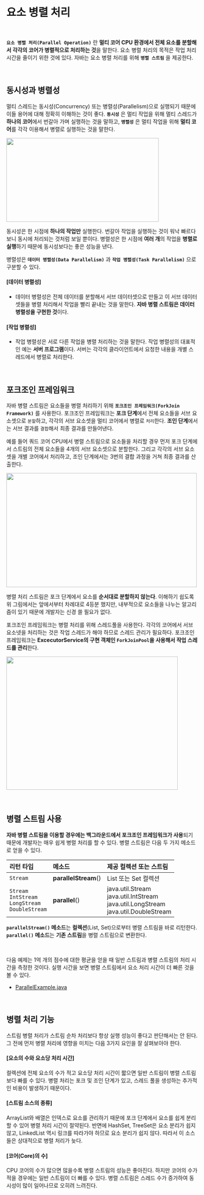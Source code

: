 # 요소 병렬 처리
<br/>

**`요소 병렬 처리(Parallel Operation)`** 란 **멀티 코어 CPU 환경에서 전체 요소를 분할해서 각각의 코어가 병렬적으로 처리하는 것**을 말한다.
요소 병렬 처리의 목적은 작업 처리 시간을 줄이기 위한 것에 있다. 자바는 요소 병렬 처리를 위해 **`병렬 스트림`** 을 제공한다.

<br/>

## 동시성과 병렬성
멀티 스레드는 동시성(Concurrency) 또는 병렬성(Parallelism)으로 실행되기 때문에 이들 용어에 대해 정확히 이해하는 것이 좋다.
**`동시성`** 은 멀티 작업을 위해 멀티 스레드가 **하나의 코어**에서 번갈아 가며 실행하는 것을 말하고,
**`병렬성`** 은 멀티 작업을 위해 **멀티 코어**를 각각 이용해서 병렬로 실행하는 것을 말한다.

<img src="https://github.com/silxbro/java/assets/142463332/7ed6ed23-77a1-421c-a1a4-50527a0abb22" width="400" height="220"/><br/>

동시성은 한 시점에 **하나의 작업만** 실행한다. 번갈아 작업을 실행하는 것이 워낙 빠르다보니 동시에 처리되는 것처럼 보일 뿐이다.
병렬성은 한 시점에 **여러 개**의 작업을 **병렬로 실행**하기 때문에 동시성보다는 좋은 성능을 낸다.

병렬성은 **`데이터 병렬성(Data Parallelism)`** 과 **`작업 병렬성(Task Parallelism)`** 으로 구분할 수 있다.

#### [데이터 병렬성]
- 데이터 병렬성은 전체 데이터를 분할해서 서브 데이터셋으로 만들고 이 서브 데이터셋들을 병렬 처리해서 작업을 빨리 끝내는 것을 말한다.
  **자바 병렬 스트림은 데이터 병렬성을 구현한 것**이다.
#### [작업 병렬성]
- 작업 병렬성은 서로 다른 작업을 병렬 처리하는 것을 말한다. 작업 병렬성의 대표적인 예는 **서버 프로그램**이다.
  서버는 각각의 클라이언트에서 요청한 내용을 개별 스레드에서 병렬로 처리한다.

<br/>

## 포크조인 프레임워크
자바 병렬 스트림은 요소들을 병렬 처리하기 위해 **`포크조인 프레임워크(ForkJoin Framework)`** 를 사용한다.
포크조인 프레임워크는 **포크 단계**에서 전체 요소들을 서브 요소셋으로 `분할`하고, 각각의 서브 요소셋을 멀티 코어에서 병렬로 `처리`한다.
**조인 단계**에서는 서브 결과를 `결합`해서 최종 결과를 만들어낸다.

예를 들어 쿼드 코어 CPU에서 병렬 스트림으로 요소들을 처리할 경우 먼저 포크 단계에서 스트림의 전체 요소들을 4개의 서브 요소셋으로 분할한다.
그리고 각각의 서브 요소셋을 개별 코어에서 처리하고, 조인 단계에서는 3번의 결합 과정을 거쳐 최종 결과를 산출한다.

<img src="https://github.com/silxbro/java/assets/142463332/76256959-cd68-4552-84f1-c742e3eded55" width="500" height="300"/><br/>

병렬 처리 스트림은 포크 단계에서 요소를 **순서대로 분할하지 않는다**. 이해하기 쉽도록 위 그림에서는 앞에서부터 차례대로 4등분 했지만,
내부적으로 요소들을 나누는 알고리즘이 있기 때문에 개발자는 신경 쓸 필요가 없다.

포크조인 프레임워크는 병렬 처리를 위해 스레드풀을 사용한다. 각각의 코어에서 서브 요소넷을 처리하는 것은 작업 스레드가 해야 하므로 스레드 관리가 필요하다.
포크조인 프레임워크는 **ExcecutorService의 구현 객체인 `ForkJoinPool`을 사용해서 작업 스레드를 관리**한다.

<img src="https://github.com/silxbro/java/assets/142463332/c1c8c062-076a-43d0-bd02-717f2ccb75eb" width="450" height="350"/><br/>

<br/>

## 병렬 스트림 사용
**자바 병렬 스트림을 이용할 경우에는 백그라운드에서 포크조인 프레임워크가 사용**되기 때문에 개발자는 매우 쉽게 병렬 처리를 할 수 있다.
병렬 스트림은 다음 두 가지 메소드로 얻을 수 있다.

|리턴 타입|메소드|제공 컬렉션 또는 스트림|
|:---|:---|:---|
|`Stream`|**parallelStream**()|List 또는 Set 컬렉션|
|`Stream`<br/>`IntStream`<br/>`LongStream`<br/>`DoubleStream`|**parallel**()|java.util.Stream<br/>java.util.IntStream<br/>java.util.LongStream<br/>java.util.DoubleStream|

**`parallelStream()` 메소드**는 **컬렉션**(List, Set)으로부터 병렬 스트림을 바로 리턴한다. **`parallel()` 메소드**는 **기존 스트림**을 병렬 스트림으로 변환한다.

<br/>

다음 예제는 1억 개의 점수에 대한 평균을 얻을 때 일반 스트림과 병렬 스트림의 처리 시간을 측정한 것이다.
실행 시간을 보면 병렬 스트림에서 요소 처리 시간이 더 빠른 것을 볼 수 있다.
- [ParallelExample.java](https://github.com/silxbro/java/blob/main/src/thisisjava/ch17/sec13/ParallelExample.java)

<br/>

## 병렬 처리 기능
스트림 병렬 처리가 스트림 순차 처리보다 항상 실행 성능이 좋다고 판단해서는 안 된다. 그 전에 먼저 병렬 처리에 영향을 미치는 다음 3가지 요인을 잘 살펴보아야 한다.

#### [요소의 수와 요소당 처리 시간]
컬렉션에 전체 요소의 수가 적고 요소당 처리 시간이 짧으면 일반 스트림이 병렬 스트림보다 빠를 수 있다.
병렬 처리는 포크 및 조인 단계가 있고, 스레드 풀을 생성하는 추가적인 비용이 발생하기 때문이다.

#### [스트림 소스의 종류]
ArrayList와 배열은 인덱스로 요소를 관리하기 때문에 포크 단계에서 요소를 쉽게 분리할 수 있어 병렬 처리 시간이 절약된다.
반면에 HashSet, TreeSet은 요소 분리가 쉽지 않고, LinkedList 역시 링크를 따라가야 하므로 요소 분리가 쉽지 않다. 따라서 이 소스들은 상대적으로 병렬 처리가 늦다.

#### [코어(Core)의 수]
CPU 코어의 수가 많으면 많을수록 병렬 스트림의 성능은 좋아진다. 하지만 코어의 수가 적을 경우에는 일반 스트림이 더 빠를 수 있다.
병렬 스트림은 스레드 수가 증가하여 동시성이 많이 일어나므로 오히려 느려진다.
